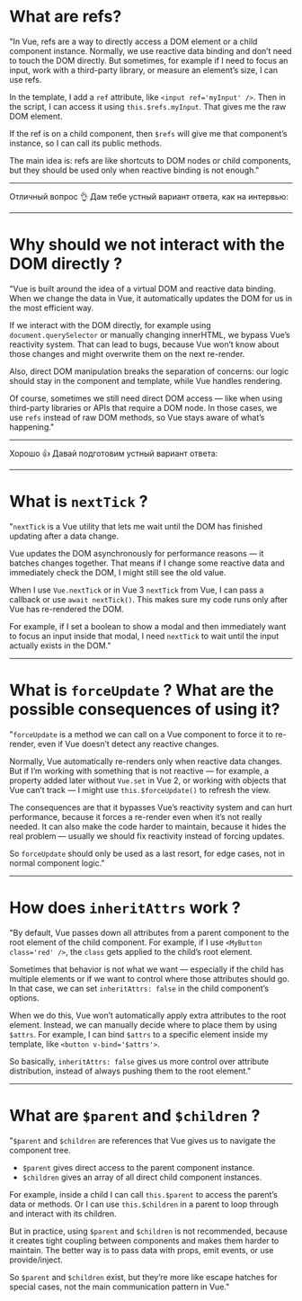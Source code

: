 # What are refs?

"In Vue, refs are a way to directly access a DOM element or a child component instance. Normally, we use reactive data binding and don’t need to touch the DOM directly. But sometimes, for example if I need to focus an input, work with a third-party library, or measure an element’s size, I can use refs.

In the template, I add a `ref` attribute, like `<input ref='myInput' />`. Then in the script, I can access it using `this.$refs.myInput`. That gives me the raw DOM element.

If the ref is on a child component, then `$refs` will give me that component’s instance, so I can call its public methods.

The main idea is: refs are like shortcuts to DOM nodes or child components, but they should be used only when reactive binding is not enough."

---

Отличный вопрос 👌 Дам тебе устный вариант ответа, как на интервью:

---

# Why should we not interact with the DOM directly ?

"Vue is built around the idea of a virtual DOM and reactive data binding. When we change the data in Vue, it automatically updates the DOM for us in the most efficient way.

If we interact with the DOM directly, for example using `document.querySelector` or manually changing innerHTML, we bypass Vue’s reactivity system. That can lead to bugs, because Vue won’t know about those changes and might overwrite them on the next re-render.

Also, direct DOM manipulation breaks the separation of concerns: our logic should stay in the component and template, while Vue handles rendering.

Of course, sometimes we still need direct DOM access — like when using third-party libraries or APIs that require a DOM node. In those cases, we use `refs` instead of raw DOM methods, so Vue stays aware of what’s happening."

---

Хорошо 👍 Давай подготовим устный вариант ответа:

---

# What is `nextTick` ?

"`nextTick` is a Vue utility that lets me wait until the DOM has finished updating after a data change.

Vue updates the DOM asynchronously for performance reasons — it batches changes together. That means if I change some reactive data and immediately check the DOM, I might still see the old value.

When I use `Vue.nextTick` or in Vue 3 `nextTick` from Vue, I can pass a callback or use `await nextTick()`. This makes sure my code runs only after Vue has re-rendered the DOM.

For example, if I set a boolean to show a modal and then immediately want to focus an input inside that modal, I need `nextTick` to wait until the input actually exists in the DOM."


---



# What is `forceUpdate` ? What are the possible consequences of using it?

"`forceUpdate` is a method we can call on a Vue component to force it to re-render, even if Vue doesn’t detect any reactive changes.

Normally, Vue automatically re-renders only when reactive data changes. But if I’m working with something that is not reactive — for example, a property added later without `Vue.set` in Vue 2, or working with objects that Vue can’t track — I might use `this.$forceUpdate()` to refresh the view.

The consequences are that it bypasses Vue’s reactivity system and can hurt performance, because it forces a re-render even when it’s not really needed. It can also make the code harder to maintain, because it hides the real problem — usually we should fix reactivity instead of forcing updates.

So `forceUpdate` should only be used as a last resort, for edge cases, not in normal component logic."



---



# How does `inheritAttrs` work ?

"By default, Vue passes down all attributes from a parent component to the root element of the child component. For example, if I use `<MyButton class='red' />`, the `class` gets applied to the child’s root element.

Sometimes that behavior is not what we want — especially if the child has multiple elements or if we want to control where those attributes should go. In that case, we can set `inheritAttrs: false` in the child component’s options.

When we do this, Vue won’t automatically apply extra attributes to the root element. Instead, we can manually decide where to place them by using `$attrs`. For example, I can bind `$attrs` to a specific element inside my template, like `<button v-bind='$attrs'>`.

So basically, `inheritAttrs: false` gives us more control over attribute distribution, instead of always pushing them to the root element."



---




# What are `$parent` and `$children` ?

"`$parent` and `$children` are references that Vue gives us to navigate the component tree.

* `$parent` gives direct access to the parent component instance.
* `$children` gives an array of all direct child component instances.

For example, inside a child I can call `this.$parent` to access the parent’s data or methods. Or I can use `this.$children` in a parent to loop through and interact with its children.

But in practice, using `$parent` and `$children` is not recommended, because it creates tight coupling between components and makes them harder to maintain. The better way is to pass data with props, emit events, or use provide/inject.

So `$parent` and `$children` exist, but they’re more like escape hatches for special cases, not the main communication pattern in Vue."




